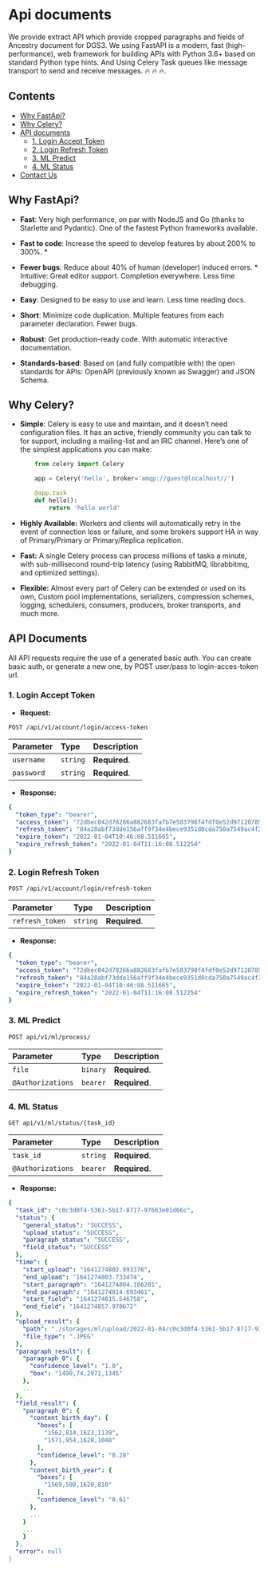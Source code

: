 # Api documents
We provide extract API which provide cropped paragraphs and fields of Ancestry document for DGS3.
We using FastAPI is a modern, fast (high-performance), web framework for building APIs with Python 3.6+ based on standard Python type hints. And Using Celery Task queues like message transport to send and receive messages. :fire: :fire: :fire:.

## Contents
- [Why FastApi?](#why-fastapi)
- [Why Celery?](#why-celery)
- [API documents](#api-documents-1)
   - [1. Login Accept Token](#1-login-accept-token)
   - [2. Login Refresh Token](#2-login-refresh-token)
   - [3. ML Predict](#3-ml-predict)
   - [4. ML Status](#4-ml-status)
- [Contact Us](#contact-us)

## Why FastApi?

- **Fast**: Very high performance, on par with NodeJS and Go (thanks to Starlette and Pydantic). One of the fastest Python frameworks available.

- **Fast to code**: Increase the speed to develop features by about 200% to 300%. *

- **Fewer bugs**: Reduce about 40% of human (developer) induced errors. *
Intuitive: Great editor support. Completion everywhere. Less time debugging.
- **Easy**: Designed to be easy to use and learn. Less time reading docs.
- **Short**: Minimize code duplication. Multiple features from each parameter declaration. Fewer bugs.
- **Robust**: Get production-ready code. With automatic interactive documentation.
- **Standards-based**: Based on (and fully compatible with) the open standards for APIs: OpenAPI (previously known as Swagger) and JSON Schema.

## Why Celery?
- **Simple**: Celery is easy to use and maintain, and it doesn’t need configuration files. It has an active, friendly community you can talk to for support, including a mailing-list and an IRC channel. Here’s one of the simplest applications you can make:
    ```python
        from celery import Celery

        app = Celery('hello', broker='amqp://guest@localhost//')

        @app.task
        def hello():
            return 'hello world'
    ```
- **Highly Available:** Workers and clients will automatically retry in the event of connection loss or failure, and some brokers support HA in way of Primary/Primary or Primary/Replica replication.

- **Fast:** A single Celery process can process millions of tasks a minute, with sub-millisecond round-trip latency (using RabbitMQ, librabbitmq, and optimized settings).

- **Flexible:** Almost every part of Celery can be extended or used on its own, Custom pool implementations, serializers, compression schemes, logging, schedulers, consumers, producers, broker transports, and much more.


## API Documents
All API requests require the use of a generated basic auth. You can create basic auth, or generate a new one, by POST user/pass to login-acces-token url.

### 1. Login Accept Token
- **Request:**
```http
POST /api/v1/account/login/access-token
```

| Parameter | Type | Description |
| :--- | :--- | :--- |
| `username` | `string` | **Required**.|
| `password` | `string` | **Required**.|

- **Response:**
```yaml
{
  "token_type": "bearer",
  "access_token": "72dbec042d78266a882683fafb7e503798f4fdf0e52d97120785672...",
  "refresh_token": "84a28abf73dde156aff9f34e4bece9351d0cda750a7549ac4f29a3...",
  "expire_token": "2022-01-04T10:46:08.511665",
  "expire_refresh_token": "2022-01-04T11:16:08.512254"
}
```

### 2. Login Refresh Token
```http
POST /api/v1/account/login/refresh-token
```

| Parameter | Type | Description |
| :--- | :--- | :--- |
| `refresh_token` | `string` | **Required**.|

- **Response:**
```yaml
{
  "token_type": "bearer",
  "access_token": "72dbec042d78266a882683fafb7e503798f4fdf0e52d97120785672...",
  "refresh_token": "84a28abf73dde156aff9f34e4bece9351d0cda750a7549ac4f29a3...",
  "expire_token": "2022-01-04T10:46:08.511665",
  "expire_refresh_token": "2022-01-04T11:16:08.512254"
}
```
### 3. ML Predict
```http
POST api/v1/ml/process/
```
<!-- |AUTHORIZATIONS:| **required**.| -->
| Parameter | Type | Description |
| :--- | :--- | :--- |
| `file` | `binary` | **Required**.|
| `@Authorizations` | `bearer` | **Required**.|


### 4. ML Status
```http
GET api/v1/ml/status/{task_id}
```
<!-- |AUTHORIZATIONS:| **required**.| -->
| Parameter | Type | Description |
| :--- | :--- | :--- |
| `task_id` | `string` | **Required**.|
| `@Authorizations` | `bearer` | **Required**.|

- **Response:**
```yaml
{
  "task_id": "c0c3d0f4-5361-5b17-8717-97663e01d66c",
  "status": {
    "general_status": "SUCCESS",
    "upload_status": "SUCCESS",
    "paragraph_status": "SUCCESS",
    "field_status": "SUCCESS"
  },
  "time": {
    "start_upload": "1641274802.993376",
    "end_upload": "1641274803.733474",
    "start_paragraph": "1641274804.106201",
    "end_paragraph": "1641274814.693461",
    "start_field": "1641274815.546758",
    "end_field": "1641274857.970672"
  },
  "upload_result": {
    "path": "./storages/ml/upload/2022-01-04/c0c3d0f4-5361-5b17-8717-97663e01d66c.JPEG",
    "file_type": ".JPEG"
  },
  "paragraph_result": {
    "paragraph_0": {
      "confidence_level": "1.0",
      "box": "1490,74,2971,1345"
    },
    ...
  },
  "field_result": {
    "paragraph_0": {
      "content_birth_day": {
        "boxes": [
          "1562,814,1623,1139",
          "1571,954,1628,1048"
        ],
        "confidence_level": "0.28"
      },
      "content_birth_year": {
        "boxes": [
          "1569,508,1620,810"
        ],
        "confidence_level": "0.61"
      },
      ...
    }
    ...
    }
  },
  "error": null
}
```
